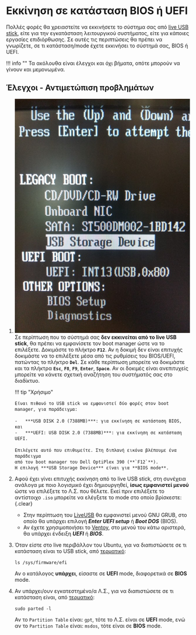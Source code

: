 # Εκκίνηση σε κατάσταση BIOS ή UEFI

Πολλές φορές θα χρειαστείτε να εκκινήσετε το σύστημα σας από [live USB
stick](../../ubuntu/liveusb/), είτε για την εγκατάσταση λειτουργικού
συστήματος, είτε για κάποιες εργασίες επιδιόρθωσης. Σε αυτές τις περιπτώσεις θα
πρέπει να γνωρίζετε, σε τι κατάσταση/mode έχετε εκκινήσει το σύστημά σας, BIOS
ή UEFI.

!!! info ""
    Τα ακόλουθα είναι έλεγχοι και όχι βήματα, οπότε μπορούν να γίνουν και
    μεμονωμένα.

## Έλεγχοι - Αντιμετώπιση προβλημάτων

1.  [![](Dell_OptiPlex_390_BIOS.jpg)](Dell_OptiPlex_390_BIOS.jpg)
    Σε περίπτωση που το σύστημά σας **δεν εκκινείται από το live USB stick**,
    θα πρέπει να εμφανίσετε τον boot manager ώστε να το επιλέξετε. Δοκιμάστε το
    πλήκτρο **`F12`**. Αν η δοκιμή δεν είναι επιτυχής δοκιμάστε να το επιλέξετε
    μέσα από τις ρυθμίσεις του BIOS/UEFI, πατώντας το πλήκτρο **`Del`**. Σε
    κάθε περίπτωση μπορείτε να δοκιμάστε και τα πλήκτρα **`Esc`**, **`F8`**,
    **`F9`**, **`Enter`**, **`Space`**. Αν οι δοκιμές είναι ανεπιτυχείς
    μπορείτε να κάνετε σχετική αναζήτηση του συστήματός σας στο διαδίκτυο.

    !!! tip "Χρήσιμο"

        Είναι πιθανό το USB stick να εμφανιστεί δύο φορές στον boot
        manager, για παράδειγμα:

        -   ***USB DISK 2.0 (7388MB)***: για εκκίνηση σε κατάσταση BIOS, και
        -   ***UEFI: USB DISK 2.0 (7388MB)***: για εκκίνηση σε κατάσταση UEFI.

        Επιλέγετε αυτό που επιθυμείτε. Στη διπλανή εικόνα βλέπουμε ένα παράδειγμα
        από τον boot manager του Dell OptiPlex 390 (**`F12`**).
        Η επιλογή ***USB Storage Device*** είναι για **BIOS mode**.

2.  Αφού έχει γίνει επιτυχής εκκίνηση από το live USB stick, στη συνέχεια
    ανάλογα με ποιο λογισμικό έχει δημιουργηθεί, **ίσως εμφανιστεί μενού** ώστε
    να επιλέξετε το Λ.Σ. που θέλετε. Εκεί πριν επιλέξετε το αντίστοιχο `.iso`
    μπορείτε να ελέγξετε το mode στο οποίο βρίσκεστε:
    {.clear}

    -   Στην περίπτωση του [LiveUSB](../../ubuntu/liveusb.md#liveusb) θα
        εμφανιστεί μενού GNU GRUB, στο οποίο θα υπάρχει επιλογή ***Enter UEFI
        setup*** ή ***Boot DOS*** (BIOS).
    -   Αν έχετε χρησιμοποιήσει το [Ventoy](../../ubuntu/liveusb.md#ventoy),
        στο μενού του κάτω αριστερά, θα υπάρχει ένδειξη ***UEFI*** ή
        ***BIOS***.

3.  Όταν είστε στο live περιβάλλον του Ubuntu, για να διαπιστώσετε σε τι
    κατάσταση είναι το USB stick, από [τερματικό](../../glossary#terminal):
    ```shell
    ls /sys/firmware/efi
    ```
    Αν ο κατάλογος **υπάρχει**, είσαστε σε **UEFI** mode, διαφορετικά σε
    **BIOS** mode.

4.  Αν υπάρχει/ουν εγκατεστημένο/α Λ.Σ., για να διαπιστώσετε σε τι κατάσταση
    είναι, από [τερματικό](../../glossary#terminal):
    ```shell
    sudo parted -l
    ```
    Αν το `Partition Table` είναι: `gpt`, τότε το Λ.Σ. είναι σε **UEFI** mode,
    ενώ αν το `Partition Table` είναι: `msdos`, τότε είναι σε **BIOS** mode.
